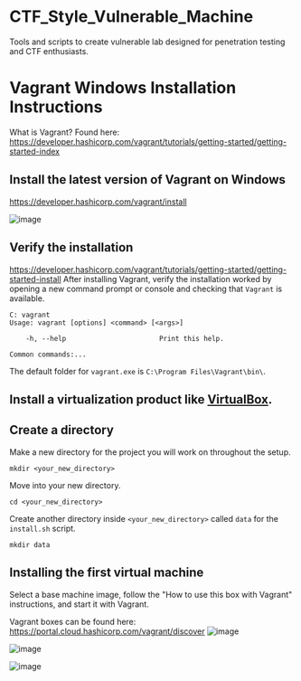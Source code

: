 # CTF_Style_Vulnerable_Machine
Tools and scripts to create vulnerable lab designed for penetration testing and CTF enthusiasts.

# Vagrant Windows Installation Instructions
What is Vagrant? Found here: https://developer.hashicorp.com/vagrant/tutorials/getting-started/getting-started-index
## Install the latest version of Vagrant on Windows

https://developer.hashicorp.com/vagrant/install

![image](https://github.com/user-attachments/assets/7fd697e6-cdac-48b5-933a-3f116a23cb22)

## Verify the installation
https://developer.hashicorp.com/vagrant/tutorials/getting-started/getting-started-install
After installing Vagrant, verify the installation worked by opening a new command prompt or console and checking that `Vagrant` is available.

```
C: vagrant
Usage: vagrant [options] <command> [<args>]

    -h, --help                       Print this help.

Common commands:...
```

The default folder for `vagrant.exe` is `C:\Program Files\Vagrant\bin\`.

## Install a virtualization product like [VirtualBox](https://www.virtualbox.org/).

## Create a directory
Make a new directory for the project you will work on throughout the setup.
```
mkdir <your_new_directory>
```

Move into your new directory.
```
cd <your_new_directory>
```

Create another directory inside `<your_new_directory>` called `data` for the `install.sh` script.

```
mkdir data
```

## Installing the first virtual machine 

Select a base machine image, follow the "How to use this box with Vagrant" instructions, and start it with Vagrant.

Vagrant boxes can be found here: https://portal.cloud.hashicorp.com/vagrant/discover
![image](https://github.com/user-attachments/assets/5875f968-3168-48cd-b17e-c958e2125830)

![image](https://github.com/user-attachments/assets/e32cab43-ea69-473a-88ae-f20577989e03)

![image](https://github.com/user-attachments/assets/ce43d708-058d-4131-a5d6-bec598557265)




